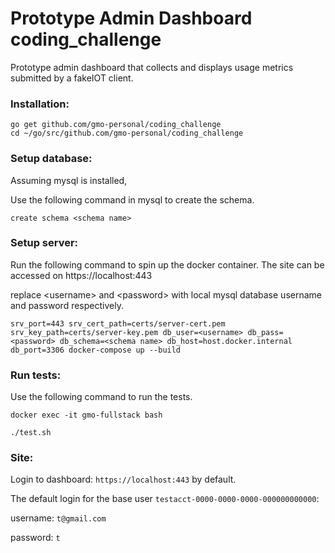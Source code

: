 # Prototype Admin Dashboard coding_challenge
Prototype admin dashboard that collects and displays usage metrics submitted by a fakeIOT client.

### Installation:

```
go get github.com/gmo-personal/coding_challenge
cd ~/go/src/github.com/gmo-personal/coding_challenge
```

### Setup database: 

Assuming mysql is installed, 

Use the following command in mysql to create the schema.

`create schema <schema name>`

### Setup server:

Run the following command to spin up the docker container. The site can be accessed on https://localhost:443

replace \<username> and \<password> with local mysql database username and password respectively.

`srv_port=443 srv_cert_path=certs/server-cert.pem srv_key_path=certs/server-key.pem db_user=<username> db_pass=<password> db_schema=<schema name> db_host=host.docker.internal db_port=3306 docker-compose up --build`

### Run tests:

Use the following command to run the tests. 

`docker exec -it gmo-fullstack bash`

`./test.sh`

### Site:

Login to dashboard: `https://localhost:443` by default.

The default login for the base user `testacct-0000-0000-0000-000000000000`:

username: `t@gmail.com`

password: `t`

